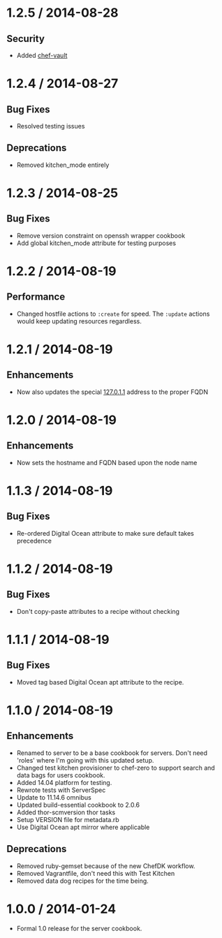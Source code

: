 # 1.2.5 / 2014-08-28

## Security

* Added [chef-vault][]

# 1.2.4 / 2014-08-27

## Bug Fixes

* Resolved testing issues

## Deprecations

* Removed kitchen\_mode entirely

# 1.2.3 / 2014-08-25

## Bug Fixes

* Remove version constraint on openssh wrapper cookbook
* Add global kitchen\_mode attribute for testing purposes

# 1.2.2 / 2014-08-19

## Performance

* Changed hostfile actions to `:create` for speed. The `:update` actions would
  keep updating resources regardless.

# 1.2.1 / 2014-08-19

## Enhancements

* Now also updates the special [127.0.1.1][gateway] address to the proper FQDN

# 1.2.0 / 2014-08-19

## Enhancements

* Now sets the hostname and FQDN based upon the node name

# 1.1.3 / 2014-08-19

## Bug Fixes

* Re-ordered Digital Ocean attribute to make sure default takes precedence

# 1.1.2 / 2014-08-19

## Bug Fixes

* Don't copy-paste attributes to a recipe without checking

# 1.1.1 / 2014-08-19

## Bug Fixes

* Moved tag based Digital Ocean apt attribute to the recipe.

# 1.1.0 / 2014-08-19

## Enhancements

* Renamed to server to be a base cookbook for servers. Don't need 'roles' where
  I'm going with this updated setup.
* Changed test kitchen provisioner to chef-zero to support search and data
  bags for users cookbook.
* Added 14.04 platform for testing.
* Rewrote tests with ServerSpec
* Update to 11.14.6 omnibus
* Updated build-essential cookbook to 2.0.6
* Added thor-scmversion thor tasks
* Setup VERSION file for metadata.rb
* Use Digital Ocean apt mirror where applicable

## Deprecations

* Removed ruby-gemset because of the new ChefDK workflow.
* Removed Vagrantfile, don't need this with Test Kitchen
* Removed data dog recipes for the time being.

# 1.0.0 / 2014-01-24

* Formal 1.0 release for the server cookbook.

[gateway]: http://qref.sourceforge.net/quick/ch-gateway.en.html
[chef-vault]: https://supermarket.getchef.com/cookbooks/chef-vault
